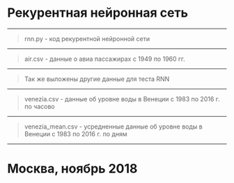 Рекурентная нейронная сеть
=====================
***
> rnn.py - код рекурентной нейронной сети
***
> air.csv - данные о авиа пассажирах с 1949 по 1960 гг.
***
> Так же выложены другие данные для теста RNN
***
> venezia.csv - данные об уровне воды в Венеции с 1983 по 2016 г. по часово
***
> venezia_mean.csv - усредненные данные об уровне воды в Венеции с 1983 по 2016 г. по дням
***
# Москва, ноябрь 2018 